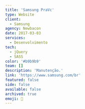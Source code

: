 ```yaml
---
title: 'Samsung PraVc'
type: Website
client:
  - Samsung
agency: Newbacon
date: 2017-03-03
services:
  - Desenvolvimento
tech:
  - jQuery
  - SASS
color: '#b9b9b9'
team: []
description: 'Manutenção.'
link: 'https://www.samsung.com/br'
featured: false
side: false
available: false
archived: true
emoji: 👻
---
```

